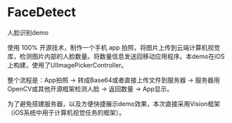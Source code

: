 # FaceDetect
人脸识别demo

使用 100% 开源技术，制作一个手机 app 拍照，将图片上传到云端计算机视觉库，检测图片内部的人脸数量。将数量信息发送回移动应用程序。本demo在iOS上构建，使用了UIImagePickerController。

整个流程是：App拍照 -> 转成Base64或者直接上传文件到服务器 -> 服务器用OpenCV或其他开源框架检测人脸 -> 返回数量 -> App显示。

为了避免搭建服务器，以及方便快捷展示demo效果，本次直接采用Vision框架（iOS系统中用于计算机视觉任务的框架）。
